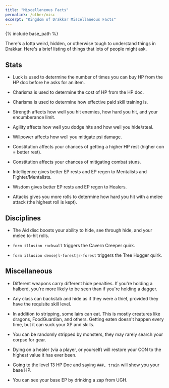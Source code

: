 ```yaml
---
title: "Miscellaneous Facts"
permalink: /other/misc
excerpt: "Kingdom of Drakkar Miscellaneous Facts"
---
```


{% include base_path %}

There's a lotta weird, hidden, or otherwise tough to understand things in Drakkar. Here's a brief listing of things that lots of people might ask.

## Stats

* Luck is used to determine the number of times you can buy HP from the HP doc before he asks for an item.

* Charisma is used to determine the cost of HP from the HP doc.

* Charisma is used to determine how effective paid skill training is.

* Strength affects how well you hit enemies, how hard you hit, and your encumberance limit.

* Agility affects how well you dodge hits and how well you hide/steal.

* Willpower affects how well you mitigate psi damage.

* Constitution affects your chances of getting a higher HP rest (higher con = better rest).

* Constitution affects your chances of mitigating combat stuns.

* Intelligence gives better EP rests and EP regen to Mentalists and Fighter/Mentalists.

* Wisdom gives better EP rests and EP regen to Healers.

* Attacks gives you more rolls to determine how hard you hit with a melee attack (the highest roll is kept).

## Disciplines

* The Aid disc boosts your ability to hide, see through hide, and your melee to-hit rolls.

* `form illusion rockwall` triggers the Cavern Creeper quirk.

* `form illusion dense|l-forest|r-forest` triggers the Tree Hugger quirk.

## Miscellaneous

* Different weapons carry different hide penalties. If you're holding a halberd, you're more likely to be seen than if you're holding a dagger.

* Any class can backstab and hide as if they were a thief, provided they have the requisite skill level.

* In addition to stripping, some lairs can eat. This is mostly creatures like dragons, FoodGuardian, and others. Getting eaten doesn't happen every time, but it can suck your XP and skills.

* You can be randomly stripped by monsters, they may rarely search your corpse for gear.

* Dying on a healer (via a player, or yourself) will restore your CON to the highest value it has ever been.

* Going to the level 13 HP Doc and saying `###, train` will show you your base HP.

* You can see your base EP by drinking a zap from UGH.
